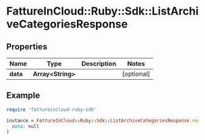# FattureInCloud::Ruby::Sdk::ListArchiveCategoriesResponse

## Properties

| Name | Type | Description | Notes |
| ---- | ---- | ----------- | ----- |
| **data** | **Array&lt;String&gt;** |  | [optional] |

## Example

```ruby
require 'fattureincloud-ruby-sdk'

instance = FattureInCloud::Ruby::Sdk::ListArchiveCategoriesResponse.new(
  data: null
)
```

